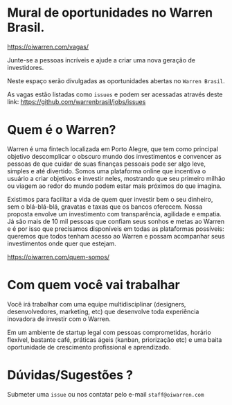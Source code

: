 # Mural de oportunidades no Warren Brasil.

https://oiwarren.com/vagas/

Junte-se a pessoas incríveis e ajude a criar uma nova geração de investidores.

Neste espaço serão divulgadas as oportunidades abertas no `Warren Brasil`.

As vagas estão listadas como `issues` e podem ser acessadas através deste link: https://github.com/warrenbrasil/jobs/issues

# Quem é o Warren?

Warren é uma fintech localizada em Porto Alegre, que tem como principal objetivo descomplicar o obscuro mundo dos investimentos e convencer as pessoas de que cuidar de suas finanças pessoais pode ser algo leve, simples e até divertido. Somos uma plataforma online que incentiva o usuário a criar objetivos e investir neles, mostrando que seu primeiro milhão ou viagem ao redor do mundo podem estar mais próximos do que imagina.

Existimos para facilitar a vida de quem quer investir bem o seu dinheiro, sem o blá-blá-blá, gravatas e taxas que os bancos oferecem. Nossa proposta envolve um investimento com transparência, agilidade e empatia. Já são mais de 10 mil pessoas que confiam seus sonhos e metas ao Warren e é por isso que precisamos disponíveis em todas as plataformas possíveis: queremos que todos tenham acesso ao Warren e possam acompanhar seus investimentos onde quer que estejam.

https://oiwarren.com/quem-somos/


# Com quem você vai trabalhar

Você irá trabalhar com uma equipe multidisciplinar (designers, desenvolvedores, marketing, etc) que desenvolve toda experiência inovadora de investir com o Warren. 

Em um ambiente de startup legal com pessoas comprometidas, horário flexível, bastante café, práticas ágeis (kanban, priorização etc) e uma baita oportunidade de crescimento profissional e aprendizado.

# Dúvidas/Sugestões ?

Submeter uma `issue` ou nos contatar pelo e-mail `staff@oiwarren.com`
